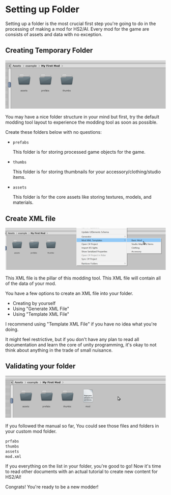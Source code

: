 # Setting up Folder

Setting up a folder is the most crucial first step you're going to do in the processing of making a mod for HS2/AI.
Every mod for the game are consists of assets and data with no exception.

## Creating Temporary Folder

![](imgs/folder_00.png)

You may have a nice folder structure in your mind but first, try the default modding tool layout to experience the modding tool as soon as possible.

Create these folders below with no questions:

-   `prefabs`

    This folder is for storing processed game objects for the game.

-   `thumbs`

    This folder is for storing thumbnails for your accessory/clothing/studio items.

-   `assets`

    This folder is for the core assets like storing textures, models, and materials.

## Create XML file

![](imgs/folder_01.png)

This XML file is the pillar of this modding tool. This XML file will contain all of the data of your mod.

You have a few options to create an XML file into your folder.

-   Creating by yourself
-   Using "Generate XML File"
-   Using "Template XML File"

I recommend using "Template XML File" if you have no idea what you're doing.

It might feel restrictive, but if you don't have any plan to read all documentation and learn the core of unity programming, it's okay to not think about anything in the trade of small nuisance.

## Validating your folder

![](imgs/folder_02.png)

If you followed the manual so far, You could see those files and folders in your custom mod folder.

```
prfabs
thumbs
assets
mod.xml
```

If you everything on the list in your folder, you're good to go! Now it's time to read other documents with an actual tutorial to create new content for HS2/AI!

Congrats! You're ready to be a new modder!
